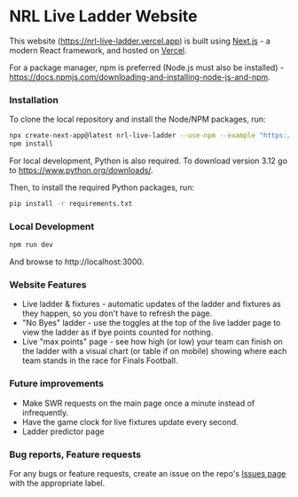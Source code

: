 # NRL Live Ladder Website

This website (https://nrl-live-ladder.vercel.app) is built using [Next.js](https://nextjs.org/) - a modern React framework, and hosted on [Vercel](https://vercel.com/).

For a package manager, npm is preferred (Node.js must also be installed) - https://docs.npmjs.com/downloading-and-installing-node-js-and-npm.

### Installation

To clone the local repository and install the Node/NPM packages, run:

```bash
npx create-next-app@latest nrl-live-ladder --use-npm --example "https://github.com/ryanherkt3/nrl-live-ladder/tree/main"
npm install
```

For local development, Python is also required. To download version 3.12 go to https://www.python.org/downloads/.

Then, to install the required Python packages, run:

```bash
pip install -r requirements.txt
```

### Local Development

```bash
npm run dev
```

And browse to http://localhost:3000.

### Website Features

* Live ladder & fixtures - automatic updates of the ladder and fixtures as they happen, so you don't have to refresh the page.
* "No Byes" ladder - use the toggles at the top of the live ladder page to view the ladder as if bye points counted for nothing.
* Live "max points" page - see how high (or low) your team can finish on the ladder with a visual chart (or table if on mobile) showing where each team stands in the race for Finals Football.

### Future improvements

* Make SWR requests on the main page once a minute instead of infrequently.
* Have the game clock for live fixtures update every second.
* Ladder predictor page

### Bug reports, Feature requests

For any bugs or feature requests, create an issue on the repo's [Issues page](https://github.com/ryanherkt3/nrl-live-ladder/issues) with the appropriate label.